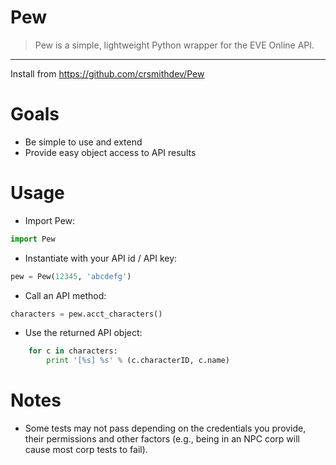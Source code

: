 Pew 
==============
> Pew is a simple, lightweight Python wrapper for the EVE Online API.

----------------------------------------------------
Install from https://github.com/crsmithdev/Pew

Goals
=====

* Be simple to use and extend
* Provide easy object access to API results

Usage
=====

* Import Pew:
```python
import Pew
```

* Instantiate with your API id / API key:
```python
pew = Pew(12345, 'abcdefg')
```

* Call an API method:
```python
characters = pew.acct_characters()
```

* Use the returned API object:
```python
	for c in characters:
	    print '[%s] %s' % (c.characterID, c.name)
```

Notes
=====

* Some tests may not pass depending on the credentials you provide, their permissions and
other factors (e.g., being in an NPC corp will cause most corp tests to fail).